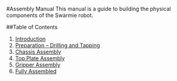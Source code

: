 #Assembly Manual
This manual is a guide to building the physical components of the Swarmie robot.

##Table of Contents		
 1. [Introduction](./Assembly1-Introduction.md)
 2. [Preparation – Drilling and Tapping](./Assembly2-Preparation.md)
 3.	[Chassis Assembly](./Assembly3-ChassisAssembly.md)
 4.	[Top Plate Assembly](./Assembly4-TopPlateAssembly.md)
 5.	[Gripper Assembly](./Assembly5-GripperAssembly.md)
 6.	[Fully Assembled](./Assembly5-FullyAssembled.md)
